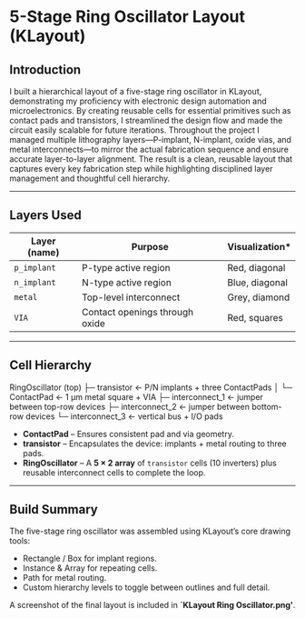 # 5-Stage Ring Oscillator Layout (KLayout)

## Introduction

I built a hierarchical layout of a five-stage ring oscillator in KLayout, demonstrating my proficiency with electronic design automation and microelectronics. By creating reusable cells for essential primitives such as contact pads and transistors, I streamlined the design flow and made the circuit easily scalable for future iterations. Throughout the project I managed multiple lithography layers—P-implant, N-implant, oxide vias, and metal interconnects—to mirror the actual fabrication sequence and ensure accurate layer-to-layer alignment. The result is a clean, reusable layout that captures every key fabrication step while highlighting disciplined layer management and thoughtful cell hierarchy.

---

## Layers Used

| Layer (name) | Purpose | Visualization* |
|--------------|---------|----------------|
| `p_implant`  | P-type active region | Red, diagonal |
| `n_implant`  | N-type active region | Blue, diagonal |
| `metal`      | Top-level interconnect | Grey, diamond |
| `VIA`        | Contact openings through oxide | Red, squares |

---

## Cell Hierarchy

RingOscillator (top)
├─ transistor ← P/N implants + three ContactPads
│ └─ ContactPad ← 1 µm metal square + VIA
├─ interconnect_1 ← jumper between top-row devices
├─ interconnect_2 ← jumper between bottom-row devices
└─ interconnect_3 ← vertical bus + I/O pads


* **ContactPad** – Ensures consistent pad and via geometry.  
* **transistor** – Encapsulates the device: implants + metal routing to three pads.  
* **RingOscillator** – A **5 × 2 array** of `transistor` cells (10 inverters) plus reusable interconnect cells to complete the loop.

---

## Build Summary

The five-stage ring oscillator was assembled using KLayout’s core drawing tools:

* Rectangle / Box for implant regions.  
* Instance & Array for repeating cells.  
* Path for metal routing.  
* Custom hierarchy levels to toggle between outlines and full detail.

A screenshot of the final layout is included in **`KLayout Ring Oscillator.png'**.


